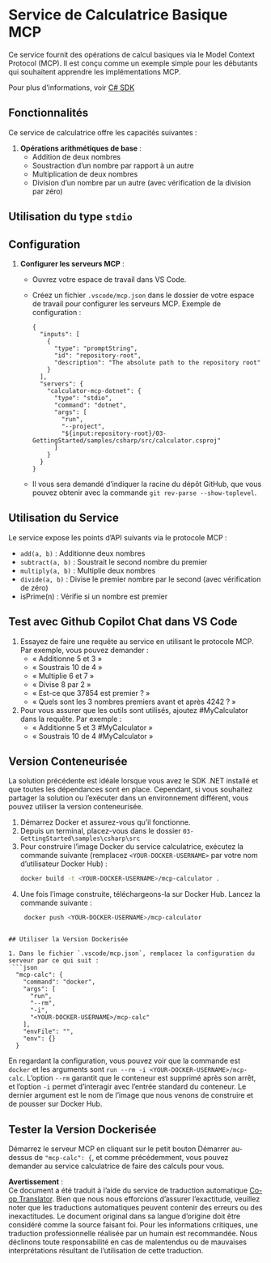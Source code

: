 <!--
CO_OP_TRANSLATOR_METADATA:
{
  "original_hash": "882aae00f1d3f007e20d03b883f44afa",
  "translation_date": "2025-07-13T22:12:29+00:00",
  "source_file": "03-GettingStarted/samples/csharp/README.md",
  "language_code": "fr"
}
-->
# Service de Calculatrice Basique MCP

Ce service fournit des opérations de calcul basiques via le Model Context Protocol (MCP). Il est conçu comme un exemple simple pour les débutants qui souhaitent apprendre les implémentations MCP.

Pour plus d’informations, voir [C# SDK](https://github.com/modelcontextprotocol/csharp-sdk)

## Fonctionnalités

Ce service de calculatrice offre les capacités suivantes :

1. **Opérations arithmétiques de base** :
   - Addition de deux nombres
   - Soustraction d’un nombre par rapport à un autre
   - Multiplication de deux nombres
   - Division d’un nombre par un autre (avec vérification de la division par zéro)

## Utilisation du type `stdio`
  
## Configuration

1. **Configurer les serveurs MCP** :
   - Ouvrez votre espace de travail dans VS Code.
   - Créez un fichier `.vscode/mcp.json` dans le dossier de votre espace de travail pour configurer les serveurs MCP. Exemple de configuration :

     ```jsonc
     {
       "inputs": [
         {
           "type": "promptString",
           "id": "repository-root",
           "description": "The absolute path to the repository root"
         }
       ],
       "servers": {
         "calculator-mcp-dotnet": {
           "type": "stdio",
           "command": "dotnet",
           "args": [
             "run",
             "--project",
             "${input:repository-root}/03-GettingStarted/samples/csharp/src/calculator.csproj"
           ]
         }
       }
     }
     ```

   - Il vous sera demandé d’indiquer la racine du dépôt GitHub, que vous pouvez obtenir avec la commande `git rev-parse --show-toplevel`.

## Utilisation du Service

Le service expose les points d’API suivants via le protocole MCP :

- `add(a, b)` : Additionne deux nombres
- `subtract(a, b)` : Soustrait le second nombre du premier
- `multiply(a, b)` : Multiplie deux nombres
- `divide(a, b)` : Divise le premier nombre par le second (avec vérification de zéro)
- isPrime(n) : Vérifie si un nombre est premier

## Test avec Github Copilot Chat dans VS Code

1. Essayez de faire une requête au service en utilisant le protocole MCP. Par exemple, vous pouvez demander :
   - « Additionne 5 et 3 »
   - « Soustrais 10 de 4 »
   - « Multiplie 6 et 7 »
   - « Divise 8 par 2 »
   - « Est-ce que 37854 est premier ? »
   - « Quels sont les 3 nombres premiers avant et après 4242 ? »
2. Pour vous assurer que les outils sont utilisés, ajoutez #MyCalculator dans la requête. Par exemple :
   - « Additionne 5 et 3 #MyCalculator »
   - « Soustrais 10 de 4 #MyCalculator »

## Version Conteneurisée

La solution précédente est idéale lorsque vous avez le SDK .NET installé et que toutes les dépendances sont en place. Cependant, si vous souhaitez partager la solution ou l’exécuter dans un environnement différent, vous pouvez utiliser la version conteneurisée.

1. Démarrez Docker et assurez-vous qu’il fonctionne.
1. Depuis un terminal, placez-vous dans le dossier `03-GettingStarted\samples\csharp\src`
1. Pour construire l’image Docker du service calculatrice, exécutez la commande suivante (remplacez `<YOUR-DOCKER-USERNAME>` par votre nom d’utilisateur Docker Hub) :
   ```bash
   docker build -t <YOUR-DOCKER-USERNAME>/mcp-calculator .
   ```
1. Une fois l’image construite, téléchargeons-la sur Docker Hub. Lancez la commande suivante :
   ```bash
    docker push <YOUR-DOCKER-USERNAME>/mcp-calculator
  ```

## Utiliser la Version Dockerisée

1. Dans le fichier `.vscode/mcp.json`, remplacez la configuration du serveur par ce qui suit :
   ```json
    "mcp-calc": {
      "command": "docker",
      "args": [
        "run",
        "--rm",
        "-i",
        "<YOUR-DOCKER-USERNAME>/mcp-calc"
      ],
      "envFile": "",
      "env": {}
    }
   ```
   En regardant la configuration, vous pouvez voir que la commande est `docker` et les arguments sont `run --rm -i <YOUR-DOCKER-USERNAME>/mcp-calc`. L’option `--rm` garantit que le conteneur est supprimé après son arrêt, et l’option `-i` permet d’interagir avec l’entrée standard du conteneur. Le dernier argument est le nom de l’image que nous venons de construire et de pousser sur Docker Hub.

## Tester la Version Dockerisée

Démarrez le serveur MCP en cliquant sur le petit bouton Démarrer au-dessus de `"mcp-calc": {`, et comme précédemment, vous pouvez demander au service calculatrice de faire des calculs pour vous.

**Avertissement** :  
Ce document a été traduit à l’aide du service de traduction automatique [Co-op Translator](https://github.com/Azure/co-op-translator). Bien que nous nous efforcions d’assurer l’exactitude, veuillez noter que les traductions automatiques peuvent contenir des erreurs ou des inexactitudes. Le document original dans sa langue d’origine doit être considéré comme la source faisant foi. Pour les informations critiques, une traduction professionnelle réalisée par un humain est recommandée. Nous déclinons toute responsabilité en cas de malentendus ou de mauvaises interprétations résultant de l’utilisation de cette traduction.